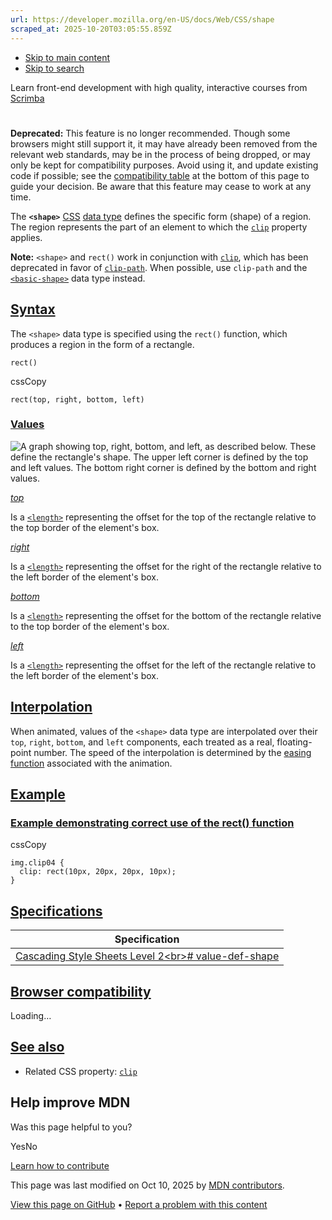 ```yaml
---
url: https://developer.mozilla.org/en-US/docs/Web/CSS/shape
scraped_at: 2025-10-20T03:05:55.859Z
---
```


- [Skip to main content](https://developer.mozilla.org/en-US/docs/Web/CSS/shape#content)
- [Skip to search](https://developer.mozilla.org/en-US/docs/Web/CSS/shape#search)

Learn front-end development with high quality, interactive courses
from
[Scrimba](https://scrimba.com/learn/frontend?via=mdn)

# <shape>

**Deprecated:** This feature is no longer recommended. Though some browsers might still support it, it may have already been removed from the relevant web standards, may be in the process of being dropped, or may only be kept for compatibility purposes. Avoid using it, and update existing code if possible; see the [compatibility table](https://developer.mozilla.org/en-US/docs/Web/CSS/shape#browser_compatibility) at the bottom of this page to guide your decision. Be aware that this feature may cease to work at any time.

The **`<shape>`** [CSS](https://developer.mozilla.org/en-US/docs/Web/CSS) [data type](https://developer.mozilla.org/en-US/docs/Web/CSS/CSS_values_and_units/CSS_data_types) defines the specific form (shape) of a region. The region represents the part of an element to which the [`clip`](https://developer.mozilla.org/en-US/docs/Web/CSS/clip) property applies.

**Note:** `<shape>` and `rect()` work in conjunction with [`clip`](https://developer.mozilla.org/en-US/docs/Web/CSS/clip), which has been deprecated in favor of [`clip-path`](https://developer.mozilla.org/en-US/docs/Web/CSS/clip-path). When possible, use `clip-path` and the [`<basic-shape>`](https://developer.mozilla.org/en-US/docs/Web/CSS/basic-shape) data type instead.

## [Syntax](https://developer.mozilla.org/en-US/docs/Web/CSS/shape\#syntax)

The `<shape>` data type is specified using the `rect()` function, which produces a region in the form of a rectangle.

`rect()`

cssCopy

```
rect(top, right, bottom, left)

```

### [Values](https://developer.mozilla.org/en-US/docs/Web/CSS/shape\#values)

![A graph showing top, right, bottom, and left, as described below. These define the rectangle's shape. The upper left corner is defined by the top and left values. The bottom right corner is defined by the bottom and right values.](https://developer.mozilla.org/en-US/docs/Web/CSS/shape/rect.png)

[_top_](https://developer.mozilla.org/en-US/docs/Web/CSS/shape#top)

Is a [`<length>`](https://developer.mozilla.org/en-US/docs/Web/CSS/length) representing the offset for the top of the rectangle relative to the top border of the element's box.

[_right_](https://developer.mozilla.org/en-US/docs/Web/CSS/shape#right)

Is a [`<length>`](https://developer.mozilla.org/en-US/docs/Web/CSS/length) representing the offset for the right of the rectangle relative to the left border of the element's box.

[_bottom_](https://developer.mozilla.org/en-US/docs/Web/CSS/shape#bottom)

Is a [`<length>`](https://developer.mozilla.org/en-US/docs/Web/CSS/length) representing the offset for the bottom of the rectangle relative to the top border of the element's box.

[_left_](https://developer.mozilla.org/en-US/docs/Web/CSS/shape#left)

Is a [`<length>`](https://developer.mozilla.org/en-US/docs/Web/CSS/length) representing the offset for the left of the rectangle relative to the left border of the element's box.

## [Interpolation](https://developer.mozilla.org/en-US/docs/Web/CSS/shape\#interpolation)

When animated, values of the `<shape>` data type are interpolated over their `top`, `right`, `bottom`, and `left` components, each treated as a real, floating-point number. The speed of the interpolation is determined by the [easing function](https://developer.mozilla.org/en-US/docs/Web/CSS/easing-function) associated with the animation.

## [Example](https://developer.mozilla.org/en-US/docs/Web/CSS/shape\#example)

### [Example demonstrating correct use of the rect() function](https://developer.mozilla.org/en-US/docs/Web/CSS/shape\#example_demonstrating_correct_use_of_the_rect_function)

cssCopy

```
img.clip04 {
  clip: rect(10px, 20px, 20px, 10px);
}

```

## [Specifications](https://developer.mozilla.org/en-US/docs/Web/CSS/shape\#specifications)

| Specification |
| --- |
| [Cascading Style Sheets Level 2\<br>\# value-def-shape](https://drafts.csswg.org/css2/#value-def-shape) |

## [Browser compatibility](https://developer.mozilla.org/en-US/docs/Web/CSS/shape\#browser_compatibility)

Loading…

## [See also](https://developer.mozilla.org/en-US/docs/Web/CSS/shape\#see_also)

- Related CSS property: [`clip`](https://developer.mozilla.org/en-US/docs/Web/CSS/clip)

## Help improve MDN

Was this page helpful to you?

YesNo

[Learn how to contribute](https://developer.mozilla.org/en-US/docs/MDN/Community/Getting_started)

This page was last modified on ⁨Oct 10, 2025⁩ by [MDN contributors](https://developer.mozilla.org/en-US/docs/Web/CSS/shape/contributors.txt).


[View this page on GitHub](https://github.com/mdn/content/blob/main/files/en-us/web/css/shape/index.md?plain=1 "Folder: ⁨en-us/web/css/shape⁩ (Opens in a new tab)") • [Report a problem with this content](https://github.com/mdn/content/issues/new?template=page-report.yml&mdn-url=https%3A%2F%2Fdeveloper.mozilla.org%2Fen-US%2Fdocs%2FWeb%2FCSS%2Fshape&metadata=%3C%21--+Do+not+make+changes+below+this+line+--%3E%0A%3Cdetails%3E%0A%3Csummary%3EPage+report+details%3C%2Fsummary%3E%0A%0A*+Folder%3A+%60en-us%2Fweb%2Fcss%2Fshape%60%0A*+MDN+URL%3A+https%3A%2F%2Fdeveloper.mozilla.org%2Fen-US%2Fdocs%2FWeb%2FCSS%2Fshape%0A*+GitHub+URL%3A+https%3A%2F%2Fgithub.com%2Fmdn%2Fcontent%2Fblob%2Fmain%2Ffiles%2Fen-us%2Fweb%2Fcss%2Fshape%2Findex.md%0A*+Last+commit%3A+https%3A%2F%2Fgithub.com%2Fmdn%2Fcontent%2Fcommit%2F70285e396b5c97675e90b85d573be42078e0168e%0A*+Document+last+modified%3A+2025-10-10T12%3A00%3A42.000Z%0A%0A%3C%2Fdetails%3E "This will take you to GitHub to file a new issue.")